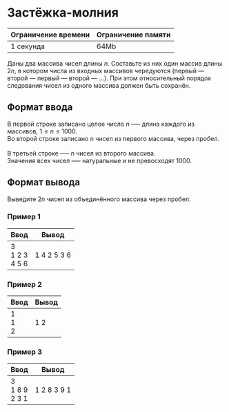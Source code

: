 # Застёжка-молния

| Ограничение времени | Ограничение памяти |
|---------------------|--------------------|
| 1 секунда           | 64Mb               |

Даны два массива чисел длины $n$. Составьте из них один массив длины $2n$, в котором числа из входных массивов чередуются (первый — второй — первый — второй — ...). При этом относительный порядок следования чисел из одного массива должен быть сохранён.

## Формат ввода

В первой строке записано целое число $n$ –— длина каждого из массивов, $1 ≤ n ≤ 1000$.<br>
Во второй строке записано n чисел из первого массива, через пробел.<br>
<br>
В третьей строке –— $n$ чисел из второго массива.<br>
Значения всех чисел –— натуральные и не превосходят $1000$.

## Формат вывода

Выведите $2n$ чисел из объединённого массива через пробел.

### Пример 1

| Ввод                | Вывод       |
|---------------------|-------------|
| 3<br>1 2 3<br>4 5 6 | 1 4 2 5 3 6 |

### Пример 2

| Ввод        | Вывод  |
|-------------|--------|
| 1<br>1<br>2 | 1 2    |

### Пример 3

| Ввод                | Вывод       |
|---------------------|-------------|
| 3<br>1 8 9<br>2 3 1 | 1 2 8 3 9 1 |